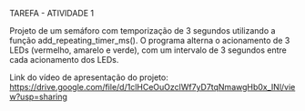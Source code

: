 TAREFA - ATIVIDADE 1

Projeto de um semáforo com temporização de 3 segundos utilizando a função add_repeating_timer_ms(). O programa alterna o acionamento de 3 LEDs (vermelho, amarelo e verde), com um intervalo de 3 segundos entre cada acionamento dos LEDs.

Link do vídeo de apresentação do projeto: https://drive.google.com/file/d/1clHCeOuOzclWf7yD7tqNmawgHb0x_INl/view?usp=sharing
